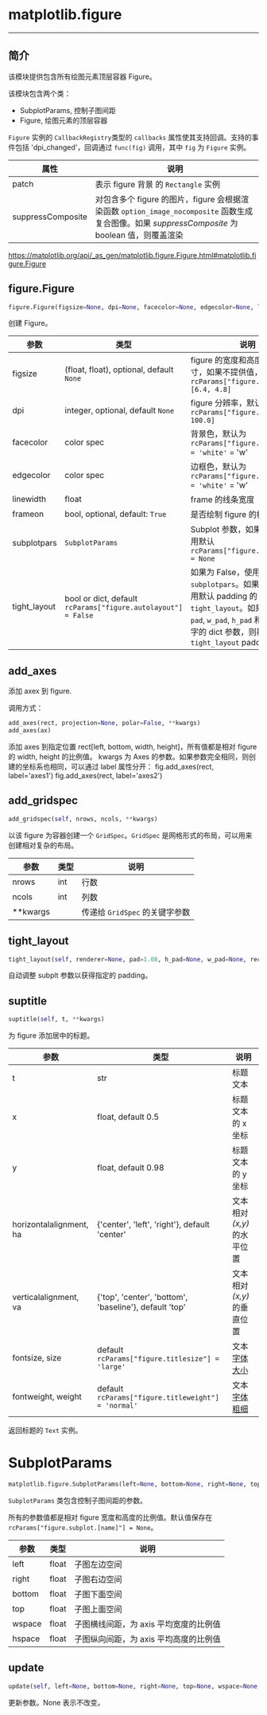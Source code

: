 # matplotlib.figure

***

## 简介

该模块提供包含所有绘图元素顶层容器 Figure。

该模块包含两个类：

- SubplotParams, 控制子图间距
- Figure, 绘图元素的顶层容器

`Figure` 实例的 `CallbackRegistry`类型的 `callbacks` 属性使其支持回调。支持的事件包括 'dpi_changed'，回调通过 `func(fig)` 调用，其中 `fig` 为 `Figure` 实例。

|属性|说明|
|---|---|
|patch|表示 figure 背景 的 `Rectangle` 实例|
|suppressComposite|对包含多个 figure 的图片，figure 会根据渲染函数 `option_image_nocomposite` 函数生成复合图像。如果 *suppressComposite* 为 boolean 值，则覆盖渲染|

https://matplotlib.org/api/_as_gen/matplotlib.figure.Figure.html#matplotlib.figure.Figure

## figure.Figure

```py
figure.Figure(figsize=None, dpi=None, facecolor=None, edgecolor=None, linewidth=0.0, frameon=None, subplotpars=None, tight_layout=None, constrained_layout=None)[source]
```
创建 Figure。

|参数|类型|说明|
|---|---|---|
|figsize|(float, float), optional, default `None`|figure 的宽度和高度，单位英寸，如果不提供值，默认为 `rcParams["figure.figsize"] = [6.4, 4.8]`|
|dpi|integer, optional, default `None`|figure 分辨率，默认为 `rcParams["figure.dpi" = 100.0]`|
|facecolor|color spec|背景色，默认为 `rcParams["figure.facecolor"] = 'white'` = 'w'|
|edgecolor|color spec|边框色，默认为 `rcParams["figure.edgecolor"] = 'white'` = 'w'|
|linewidth|float|frame 的线条宽度|
|frameon|bool, optional, default: `True`|是否绘制 figure 的框|
|subplotpars|`SubplotParams`|Subplot 参数，如果为 None, 使用默认 `rcParams["figure.subplot.*"] = None`|
|tight_layout|bool or dict, default `rcParams["figure.autolayout"] = False`|如果为 False，使用 `subplotpars`。如果为 True，使用默认 padding 的 `tight_layout`。如果提供包含 `pad`, `w_pad`, `h_pad` 和 `rect` 关键字的 dict 参数，则覆盖默认的 `tight_layout` paddings|


## add_axes

添加 axex 到 figure.

调用方式：
```py
add_axes(rect, projection=None, polar=False, **kwargs)
add_axes(ax)
```

添加 axes 到指定位置 rect[left, bottom, width, height]，所有值都是相对 figure 的 width, height 的比例值。
kwargs 为 Axes 的参数。如果参数完全相同，则创建的坐标系也相同，可以通过 label 属性分开：
	fig.add_axes(rect, label='axes1')
	fig.add_axes(rect, label='axes2')

## add_gridspec
```py
add_gridspec(self, nrows, ncols, **kwargs)
```
以该 figure 为容器创建一个 `GridSpec`。`GridSpec` 是网格形式的布局，可以用来创建相对复杂的布局。

|参数|类型|说明|
|---|---|---|
|nrows|int|行数|
|ncols|int|列数|
|**kwargs||传递给 `GridSpec` 的关键字参数|

## tight_layout
```py
tight_layout(self, renderer=None, pad=1.08, h_pad=None, w_pad=None, rect=None)
```
自动调整 subplt 参数以获得指定的 padding。


## suptitle
```py
suptitle(self, t, **kwargs)
```
为 figure 添加居中的标题。

|参数|类型|说明|
|---|---|---|
|t|str|标题文本|
|x|float, default 0.5|标题文本的 x 坐标|
|y|float, default 0.98|标题文本的 y 坐标|
|horizontalalignment, ha|{'center', 'left', 'right'}, default 'center'|文本相对 *(x,y)* 的水平位置|
|verticalalignment, va|{'top', 'center', 'bottom', 'baseline'}, default 'top'|文本相对 *(x,y)* 的垂直位置|
|fontsize, size|default `rcParams["figure.titlesize"] = 'large'`|文本[字体大小](api_text.md#setfontsize)|
|fontweight, weight|default `rcParams["figure.titleweight"] = 'normal'`|文本[字体粗细](api_text.md#setfontweight)|

返回标题的 `Text` 实例。

# SubplotParams
```py
matplotlib.figure.SubplotParams(left=None, bottom=None, right=None, top=None, wspace=None, hspace=None)
```

`SubplotParams` 类包含控制子图间距的参数。

所有的参数值都是相对 figure 宽度和高度的比例值。默认值保存在 `rcParams["figure.subplot.[name]"] = None`。

|参数|类型|说明|
|---|---|---|
|left|float|子图左边空间|
|right|float|子图右边空间|
|bottom|float|子图下面空间|
|top|float|子图上面空间|
|wspace|float|子图横线间距，为 axis 平均宽度的比例值|
|hspace|float|子图纵向间距，为 axis 平均高度的比例值|

## update
```py
update(self, left=None, bottom=None, right=None, top=None, wspace=None, hspace=None)
```

更新参数。None 表示不改变。